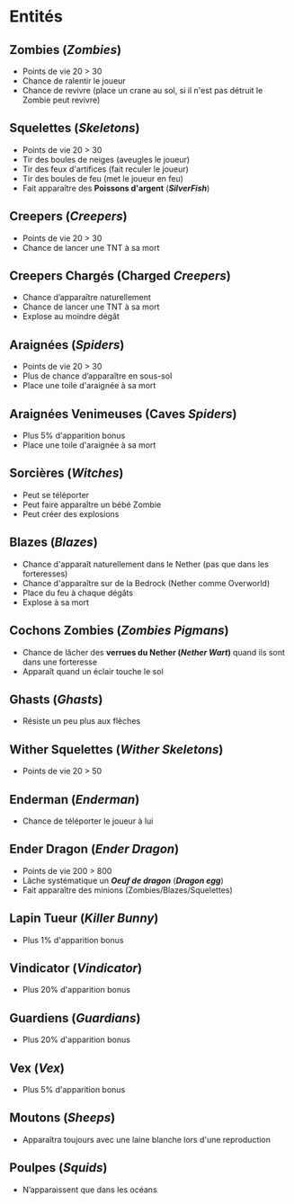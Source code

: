 # Entités

## **Zombies \(**_**Zombies**_**\)**

* Points de vie 20 &gt; 30
* Chance de ralentir le joueur 
* Chance de revivre \(place un crane au sol, si il n'est pas détruit le Zombie peut revivre\)

## **Squelettes** \(_**Skeletons**_\)

* Points de vie 20 &gt; 30
* Tir des boules de neiges \(aveugles le joueur\)
* Tir des feux d'artifices \(fait reculer le joueur\)
* Tir des boules de feu \(met le joueur en feu\)
* Fait apparaître des **Poissons d'argent** \(_**SilverFish**_\)

## **Creepers \(**_**Creepers**_**\)**

* Points de vie 20 &gt; 30
* Chance de lancer une TNT à sa mort

## **Creepers Chargés \(Charged** _**Creepers**_**\)**

* Chance d’apparaître naturellement
* Chance de lancer une TNT à sa mort
* Explose au moindre dégât

## Araignées \(_Spiders_\)

* Points de vie 20 &gt; 30
* Plus de chance d’apparaître en sous-sol 
* Place une toile d'araignée à sa mort

## Araignées Venimeuses \(Caves _Spiders_\)

* Plus 5% d'apparition bonus
* Place une toile d'araignée à sa mort

## Sorcières \(_Witches_\)

* Peut se téléporter
* Peut faire apparaître un bébé Zombie
* Peut créer des explosions

## Blazes \(_Blazes_\)

* Chance d'apparaît naturellement dans le Nether \(pas que dans les forteresses\)
* Chance d'apparaître sur de la Bedrock \(Nether comme Overworld\)
* Place du feu à chaque dégâts
* Explose à sa mort

## Cochons Zombies \(_Zombies Pigmans_\) 

* Chance de lâcher des **verrues du Nether \(**_**Nether Wart**_**\)** quand ils sont dans une forteresse
* Apparaît quand un éclair touche le sol

## Ghasts \(_Ghasts_\)

* Résiste un peu plus  aux flèches

## Wither Squelettes \(_Wither Skeletons_\)

* Points de vie 20 &gt; 50

## Enderman \(_Enderman_\)

* Chance de téléporter le joueur à lui

## Ender Dragon \(_Ender Dragon_\)

* Points de vie 200 &gt; 800
* Lâche systématique un _**Oeuf de dragon**_ \(_**Dragon egg**_\)
* Fait apparaître des minions \(Zombies/Blazes/Squelettes\)

## Lapin Tueur \(_Killer Bunny_\)

* Plus 1% d'apparition bonus

## Vindicator \(_Vindicator_\)

* Plus 20% d'apparition bonus

## Guardiens \(_Guardians_\)

* Plus 20% d'apparition bonus

## Vex \(_Vex_\)

* Plus 5% d'apparition bonus

## Moutons \(_Sheeps_\)

* Apparaîtra toujours avec une laine blanche lors d'une reproduction

## Poulpes \(_Squids_\)

* N’apparaissent que dans les océans

